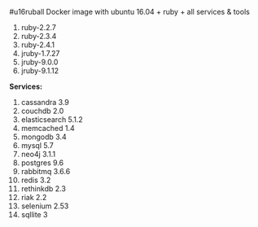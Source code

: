 #u16ruball
Docker image with ubuntu 16.04 + ruby + all services &amp; tools


1. ruby-2.2.7
2. ruby-2.3.4
3. ruby-2.4.1
4. jruby-1.7.27
5. jruby-9.0.0
6. jruby-9.1.12


**Services:**

1. cassandra 3.9
2. couchdb 2.0
3. elasticsearch 5.1.2
4. memcached 1.4
5. mongodb 3.4
6. mysql 5.7
7. neo4j 3.1.1
8. postgres 9.6
9. rabbitmq 3.6.6
10. redis 3.2
11. rethinkdb 2.3
12. riak 2.2
13. selenium 2.53
14. sqllite 3
